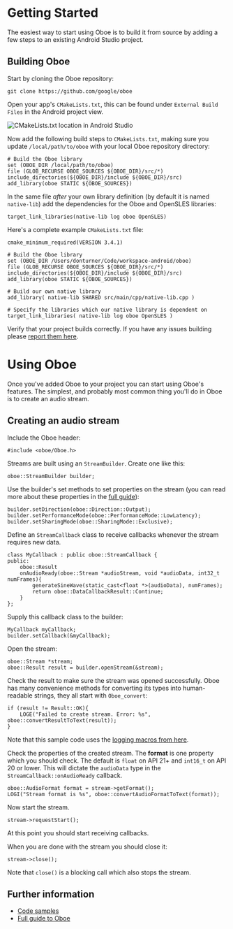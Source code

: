 # Getting Started
The easiest way to start using Oboe is to build it from source by adding a few steps to an existing Android Studio project.

## Building Oboe
Start by cloning the Oboe repository: 

    git clone https://github.com/google/oboe

Open your app's `CMakeLists.txt`, this can be found under `External Build Files` in the Android project view. 

![CMakeLists.txt location in Android Studio](cmakelists-location-in-as.png "CMakeLists.txt location in Android Studio")

Now add the following build steps to `CMakeLists.txt`, making sure you update `/local/path/to/oboe` with your local Oboe repository directory:

    # Build the Oboe library
    set (OBOE_DIR /local/path/to/oboe)
    file (GLOB_RECURSE OBOE_SOURCES ${OBOE_DIR}/src/*)
    include_directories(${OBOE_DIR}/include ${OBOE_DIR}/src)
    add_library(oboe STATIC ${OBOE_SOURCES})

In the same file *after* your own library definition (by default it is named `native-lib`) add the dependencies for the Oboe and OpenSLES libraries:

    target_link_libraries(native-lib log oboe OpenSLES)

Here's a complete example `CMakeLists.txt` file:

    cmake_minimum_required(VERSION 3.4.1)

    # Build the Oboe library
    set (OBOE_DIR /Users/donturner/Code/workspace-android/oboe)
    file (GLOB_RECURSE OBOE_SOURCES ${OBOE_DIR}/src/*)
    include_directories(${OBOE_DIR}/include ${OBOE_DIR}/src)
    add_library(oboe STATIC ${OBOE_SOURCES})

    # Build our own native library
    add_library( native-lib SHARED src/main/cpp/native-lib.cpp )

    # Specify the libraries which our native library is dependent on
    target_link_libraries( native-lib log oboe OpenSLES )

Verify that your project builds correctly. If you have any issues building please [report them here](issues/new).

# Using Oboe
Once you've added Oboe to your project you can start using Oboe's features. The simplest, and probably most common thing you'll do in Oboe is to create an audio stream. 

## Creating an audio stream
Include the Oboe header:

    #include <oboe/Oboe.h>

Streams are built using an `StreamBuilder`. Create one like this:

    oboe::StreamBuilder builder;

Use the builder's set methods to set properties on the stream (you can read more about these properties in the [full guide](FullGuide.md)):

    builder.setDirection(oboe::Direction::Output);
    builder.setPerformanceMode(oboe::PerformanceMode::LowLatency);
    builder.setSharingMode(oboe::SharingMode::Exclusive);

Define an `StreamCallback` class to receive callbacks whenever the stream requires new data.

    class MyCallback : public oboe::StreamCallback {
    public:
        oboe::Result
        onAudioReady(oboe::Stream *audioStream, void *audioData, int32_t numFrames){
            generateSineWave(static_cast<float *>(audioData), numFrames);
            return oboe::DataCallbackResult::Continue;
        }
    };

Supply this callback class to the builder:

    MyCallback myCallback;
    builder.setCallback(&myCallback);

Open the stream:

    oboe::Stream *stream;
    oboe::Result result = builder.openStream(&stream);

Check the result to make sure the stream was opened successfully. Oboe has many convenience methods for converting its types into human-readable strings, they all start with `Oboe_convert`:

    if (result != Result::OK){
        LOGE("Failed to create stream. Error: %s", oboe::convertResultToText(result));
    }

Note that this sample code uses the [logging macros from here](https://github.com/googlesamples/android-audio-high-performance/blob/master/debug-utils/logging_macros.h).

Check the properties of the created stream. The **format** is one property which you should check. The default is `float` on API 21+ and `int16_t` on API 20 or lower. This will dictate the `audioData` type in the `StreamCallback::onAudioReady` callback.

    oboe::AudioFormat format = stream->getFormat();
    LOGI("Stream format is %s", oboe::convertAudioFormatToText(format));

Now start the stream. 

    stream->requestStart();

At this point you should start receiving callbacks.

When you are done with the stream you should close it:

    stream->close();

Note that `close()` is a blocking call which also stops the stream.

## Further information
- [Code samples](https://github.com/googlesamples/android-audio-high-performance/tree/master/oboe)
- [Full guide to Oboe](FullGuide.md)

